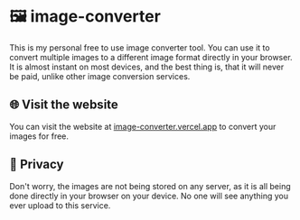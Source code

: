 # 🖼️ image-converter
This is my personal free to use image converter tool. You can use it to convert multiple images to a different image format directly in your browser.
It is almost instant on most devices, and the best thing is, that it will never be paid, unlike other image conversion services.

## 🌐 Visit the website
You can visit the website at [image-converter.vercel.app](https://image-converter.vercel.app) to convert your images for free.

## 🔐 Privacy
Don't worry, the images are not being stored on any server, as it is all being done directly in your browser on your device.
No one will see anything you ever upload to this service.